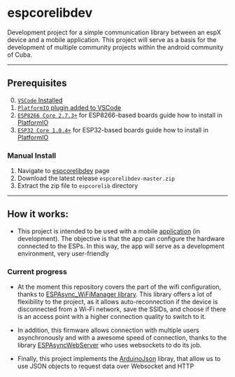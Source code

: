 # espcorelibdev
Development project for a simple communication library between an espX device and a mobile application. This project will serve as a basis for the development of multiple community projects within the android community of Cuba.

---

## Prerequisites

 0. [`VSCode` Installed](https://code.visualstudio.com/download)
 1. [`PlatformIO` plugin added to VSCode](https://platformio.org/install)
 2. [`ESP8266 Core 2.7.3+`](https://github.com/esp8266/Arduino) for ESP8266-based boards guide how to install in [PlatformIO](https://docs.platformio.org/en/latest/platforms/espressif8266.html)
 3. [`ESP32 Core 1.0.4+`](https://github.com/espressif/arduino-esp32) for ESP32-based boards guide how to install in [PlatformIO](https://docs.platformio.org/en/latest/platforms/espressif32.html)
 
### Manual Install

1. Navigate to [espcorelibdev](https://github.com/softlibcuban/espcorelibdev) page
2. Download the latest release `espcorelibdev-master.zip`
3. Extract the zip file to `espcorelib` directory

---

## How it works:

- This project is intended to be used with a mobile [application](https://github.com/softlibcuban/espxmanagerapp) (in development). The objective is that the app can configure the hardware connected to the ESPs. In this way, the app will serve as a development environment, very user-friendly

### Current progress

- At the moment this repository covers the part of the wifi configuration, thanks to [ESPAsync_WiFiManager library](https://github.com/khoih-prog/ESPAsync_WiFiManager). 
This library offers a lot of flexibility to the project, as it allows auto-reconnection if the device is disconnected from a Wi-Fi network, save the SSIDs, and choose if there is an access point with a higher connection quality to switch to it.

- In addition, this firmware allows connection with multiple users asynchronously and with a awesome speed of connection, thanks to the library [ESPAsyncWebServer](https://github.com/me-no-dev/ESPAsyncWebServer) who uses websockets to do its job.

- Finally, this project implements the [ArduinoJson](https://github.com/bblanchon/ArduinoJson) libray, that allow us to use JSON objects to request data over Websocket and HTTP
 
 
